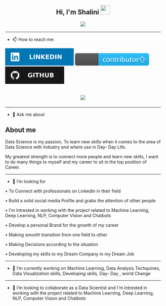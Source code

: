 <h2 align="center">Hi, I'm Shalini  <img src="https://user-images.githubusercontent.com/39955420/147578264-bae0526c-028a-49d2-8af8-d08bb4edbd2a.gif" height="30" width="30"></h2>


<!-- Typing :Denvercoder1-->
<p align="center">
  <a href="https://github.com/shalini-ds?tab=repositories"><img src="https://readme-typing-svg.herokuapp.com?font=Calluna&color=3C38F7&background=090906F2&center=true&lines=Data+Scientist"></a>
</p>

--------------------------------------------------------------------------------------------


- 📫 How to reach me:

[![LinkedIn](https://github.com/shalini-ds/Shalini-ds/blob/Shalini/image/LinkedIn-0077B5.svg)](https://www.linkedin.com/in/shalini-hibare-9b5481149/)
[![kaggle](https://github.com/shalini-ds/Shalini-ds/blob/Shalini/image/shalini.svg)](https://www.kaggle.com/shalinids)
[![GitHub](https://github.com/shalini-ds/Shalini-ds/blob/Shalini/image/Github-181717.svg)](https://github.com/shalini-ds?tab=repositories)


<h2 align="center"><img src="https://github.com/shalini-ds/Shalini-ds/blob/Shalini/image/Pink%20And%20Green%20Motivation%20Quote%20LinkedIn%20Banner.gif"></h2>

--------------------------------------------------------------------------------------------

- 💬 Ask me about

<h2> About me</h2>

Data Science is my passion, To learn new skills when it comes to the area of Data Science with Industry and where use in Day- Day Life.

My greatest strength is to connect more people and learn new skills, I want to do many things to myself and my career to sit in the top position of Career.

--------------------------------------------------------------------------------------------

- 🤔 I’m looking for

• To Connect with professionals on Linkedin in their field

• Build a solid social media Profile and grabs the attention of other people

• I'm Intrested in working with the project related to Machine Learning, Deep Learning, NLP, Computer Vision and Chatbots

• Develop a personal Brand for the growth of my career

• Making smooth transition from one field to other

• Making Decisions according to the situation

• Developing my skills to my Dream Company in my Dream Job

--------------------------------------------------------------------------------------------

- 🔭 I’m currently working on Machine Learning, Data Analysis Techquines, Data Visualization skills, Developing skills, Day- Day , world Change

--------------------------------------------------------------------------------------------

- 👯 I’m looking to collaborate as a Data Scientist and I'm Intrested in working with the project related to Machine Learning, Deep Learning, NLP, Computer Vision and Chatbots

